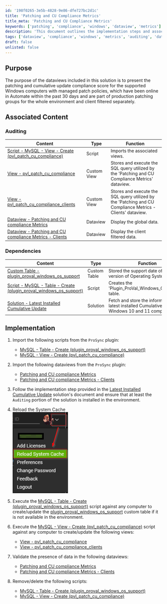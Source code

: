 ```yaml
---
id: '198f0265-3e5b-4828-9e86-dfe727bc2d1c'
title: 'Patching and CU Compliance Metrics'
title_meta: 'Patching and CU Compliance Metrics'
keywords: ['patching', 'compliance', 'windows', 'dataview', 'metrics']
description: 'This document outlines the implementation steps and associated content for the Patching and Cumulative Update Compliance Metrics dataviews in ConnectWise Automate, focusing on Windows computers with managed patch policies and their compliance scores over the past 30 days.'
tags: ['dataview', 'compliance', 'windows', 'metrics', 'auditing', 'database']
draft: false
unlisted: false
---
```

## Purpose

The purpose of the dataviews included in this solution is to present the patching and cumulative update compliance score for the supported Windows computers with managed patch policies, which have been online in Automate within the past 30 days and are part of production patching groups for the whole environment and client filtered separately.

## Associated Content

### Auditing

| Content                                                                 | Type         | Function                                                                  |
|-------------------------------------------------------------------------|--------------|---------------------------------------------------------------------------|
| [Script - MySQL - View - Create (pvl_patch_cu_compliance)](https://proval.itglue.com/DOC-5078775-15392208) | Script       | Imports the associated views.                                             |
| [View - pvl_patch_cu_compliance](https://proval.itglue.com/DOC-5078775-15390697) | Custom View  | Stores and execute the SQL query utilized by the 'Patching and CU Compliance Metrics' dataview. |
| [View - pvl_patch_cu_compliance_clients](https://proval.itglue.com/DOC-5078775-15390696) | Custom View  | Stores and execute the SQL query utilized by the 'Patching and CU Compliance Metrics - Clients' dataview. |
| [Dataview - Patching and CU compliance Metrics](https://proval.itglue.com/DOC-5078775-15390686) | Dataview     | Display the global data.                                                 |
| [Dataview - Patching and CU compliance Metrics - Clients](https://proval.itglue.com/DOC-5078775-15390684) | Dataview     | Display the client filtered data.                                        |

### Dependencies

| Content                                                                 | Type         | Function                                                                  |
|-------------------------------------------------------------------------|--------------|---------------------------------------------------------------------------|
| [Custom Table - plugin_proval_windows_os_support](https://proval.itglue.com/DOC-5078775-7780690) | Custom Table | Stored the support date of different version of Operating System          |
| [Script - MySQL - Table - Create (plugin_proval_windows_os_support)](https://proval.itglue.com/DOC-5078775-11564131) | Script       | Creates the 'Plugin_ProVal_Windows_OS_Support' table.                   |
| [Solution - Latest Installed Cumulative Update](https://proval.itglue.com/DOC-5078775-12850104) | Solution     | Fetch and store the information of latest installed Cumulative Update on Windows 10 and 11 computers. |

## Implementation

1. Import the following scripts from the `ProSync` plugin:
   - [MySQL - Table - Create (plugin_proval_windows_os_support)](https://proval.itglue.com/DOC-5078775-11564131)
   - [MySQL - View - Create (pvl_patch_cu_compliance)](https://proval.itglue.com/DOC-5078775-15392208)

2. Import the following dataviews from the `ProSync` plugin:
   - [Patching and CU compliance Metrics](https://proval.itglue.com/DOC-5078775-15390686)
   - [Patching and CU compliance Metrics - Clients](https://proval.itglue.com/DOC-5078775-15390684)

3. Follow the implementation step provided in the [Latest Installed Cumulative Update](https://proval.itglue.com/DOC-5078775-12850104) solution's document and ensure that at least the `Auditing` portion of the solution is installed in the environment.

4. Reload the System Cache  
   ![Reload the System Cache](../../static/img/Patching-and-Cumulative-Update-Compliance-Report/image_1.png)

5. Execute the [MySQL - Table - Create (plugin_proval_windows_os_support)](https://proval.itglue.com/DOC-5078775-11564131) script against any computer to create/update the [plugin_proval_windows_os_support](https://proval.itglue.com/DOC-5078775-7780690) custom table if it is not available in the environment.

6. Execute the [MySQL - View - Create (pvl_patch_cu_compliance)](https://proval.itglue.com/DOC-5078775-15392208) script against any computer to create/update the following views:
   - [View - pvl_patch_cu_compliance](https://proval.itglue.com/DOC-5078775-15390697)
   - [View - pvl_patch_cu_compliance_clients](https://proval.itglue.com/DOC-5078775-15390696)

7. Validate the presence of data in the following dataviews:
   - [Patching and CU compliance Metrics](https://proval.itglue.com/DOC-5078775-15390686)
   - [Patching and CU compliance Metrics - Clients](https://proval.itglue.com/DOC-5078775-15390684)

8. Remove/delete the following scripts:
   - [MySQL - Table - Create (plugin_proval_windows_os_support)](https://proval.itglue.com/DOC-5078775-11564131)
   - [MySQL - View - Create (pvl_patch_cu_compliance)](https://proval.itglue.com/DOC-5078775-15392208)






